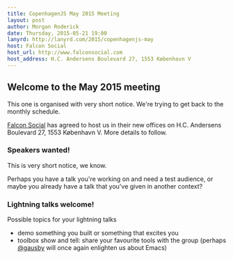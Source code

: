 ```yaml
---
title: CopenhagenJS May 2015 Meeting
layout: post
author: Morgan Roderick
date: Thursday, 2015-05-21 19:00
lanyrd: http://lanyrd.com/2015/copenhagenjs-may
host: Falcon Social
host_url: http://www.falconsocial.com
host_address: H.C. Andersens Boulevard 27, 1553 København V
---
```


## Welcome to the May 2015 meeting

This one is organised with very short notice. We're trying to get back to the monthly schedule.

[Falcon Social](http://www.falconsocial.com) has agreed to host us in their new offices on H.C. Andersens Boulevard 27, 1553 København V. More details to follow.

### Speakers wanted!

This is very short notice, we know.

Perhaps you have a talk you're working on and need a test audience, or maybe you already have a talk that you've given in another context?

### Lightning talks welcome!

Possible topics for your lightning talks

* demo something you built or something that excites you
* toolbox show and tell: share your favourite tools with the group (perhaps [@gausby](https://twitter.com/gausby) will once again enlighten us about Emacs)
